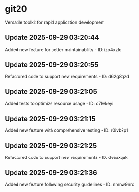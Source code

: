 # git20
Versatile toolkit for rapid application development

## Update 2025-09-29 03:20:44
Added new feature for better maintainability - ID: izo4xzlc


## Update 2025-09-29 03:20:55
Refactored code to support new requirements - ID: d62g8qzd


## Update 2025-09-29 03:21:05
Added tests to optimize resource usage - ID: c7lwkeyi


## Update 2025-09-29 03:21:15
Added new feature with comprehensive testing - ID: r0ivb2p1


## Update 2025-09-29 03:21:25
Refactored code to support new requirements - ID: dvesxqak


## Update 2025-09-29 03:21:36
Added new feature following security guidelines - ID: nmnw9nrc

